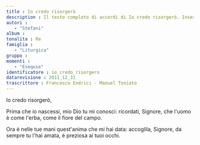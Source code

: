 ```yaml
--- 
title : Io credo risorgerò
description : Il testo completo di accordi di Io credo risorgerò. Inseriscila nel tuo canzoniere!
autori : 
   - "Stefani"
album : 
tonalita : Re
famiglia : 
   - "Liturgica"
gruppo : 
momenti : 
   - "Esequie"
identificatore : io_credo_risorgero
datarevisione : 2011_12_31
trascrittore : Francesco Endrici - Manuel Toniato
--- 
```




Io credo  risorgerò, 


Prima che io nascessi, mio Dio tu mi conosci:
ricordati, Signore, che l'uomo è come l'erba, 
come il fiore del campo.


Ora è nelle tue mani quest'anima che mi hai data:
accoglila, Signore, da sempre tu l'hai amata,
è preziosa ai tuoi occhi.


